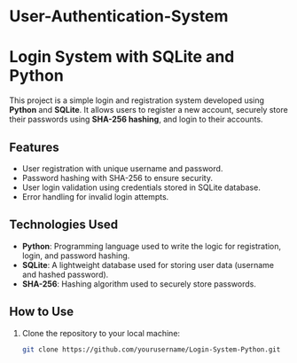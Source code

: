 # User-Authentication-System
# Login System with SQLite and Python

This project is a simple login and registration system developed using **Python** and **SQLite**. It allows users to register a new account, securely store their passwords using **SHA-256 hashing**, and login to their accounts.

## Features
- User registration with unique username and password.
- Password hashing with SHA-256 to ensure security.
- User login validation using credentials stored in SQLite database.
- Error handling for invalid login attempts.

## Technologies Used
- **Python**: Programming language used to write the logic for registration, login, and password hashing.
- **SQLite**: A lightweight database used for storing user data (username and hashed password).
- **SHA-256**: Hashing algorithm used to securely store passwords.

## How to Use
1. Clone the repository to your local machine:
   ```bash
   git clone https://github.com/yourusername/Login-System-Python.git
